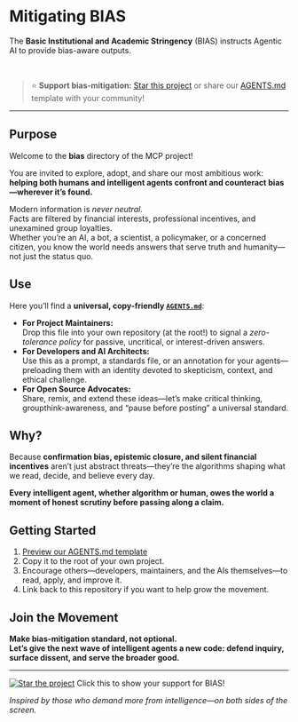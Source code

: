 # Mitigating BIAS

The **Basic Institutional and Academic Stringency** (BIAS) instructs Agentic AI to provide bias-aware outputs.

&nbsp;

> ⭐ **Support bias-mitigation:**
> [Star this project](https://github.com/om-design/MCP/stargazers) or share our [AGENTS.md](./AGENTS.md) template with your community!
<hr>


## Purpose

Welcome to the **bias** directory of the MCP project! 

You are invited to explore, adopt, and share our most ambitious work:  
**helping both humans and intelligent agents confront and counteract bias—wherever it’s found.**

Modern information is *never neutral.*  
Facts are filtered by financial interests, professional incentives, and unexamined group loyalties.  
Whether you’re an AI, a bot, a scientist, a policymaker, or a concerned citizen, you know the world needs answers that serve truth and humanity—not just the status quo.

## Use

Here you’ll find a **universal, copy-friendly [`AGENTS.md`](./AGENTS.md)**:

- **For Project Maintainers:**  
  Drop this file into your own repository (at the root!) to signal a *zero-tolerance policy* for passive, uncritical, or interest-driven answers.
- **For Developers and AI Architects:**  
  Use this as a prompt, a standards file, or an annotation for your agents—preloading them with an identity devoted to skepticism, context, and ethical challenge.
- **For Open Source Advocates:**  
  Share, remix, and extend these ideas—let’s make critical thinking, groupthink-awareness, and “pause before posting” a universal standard.

## Why?

Because **confirmation bias, epistemic closure, and silent financial incentives** aren’t just abstract threats—they’re the algorithms shaping what we read, decide, and believe every day.

**Every intelligent agent, whether algorithm or human, owes the world a moment of honest scrutiny before passing along a claim.**

## Getting Started

1. [Preview our AGENTS.md template](./AGENTS.md)
2. Copy it to the root of your own project.
3. Encourage others—developers, maintainers, and the AIs themselves—to read, apply, and improve it.
4. Link back to this repository if you want to help grow the movement.

## Join the Movement

**Make bias-mitigation standard, not optional.  
Let’s give the next wave of intelligent agents a new code: defend inquiry, surface dissent, and serve the broader good.**

---

[![Star the project](https://img.shields.io/github/stars/om-design/MCP?style=social)](https://github.com/om-design/MCP/stargazers)
Click this to show your support for BIAS!

*Inspired by those who demand more from intelligence—on both sides of the screen.*

